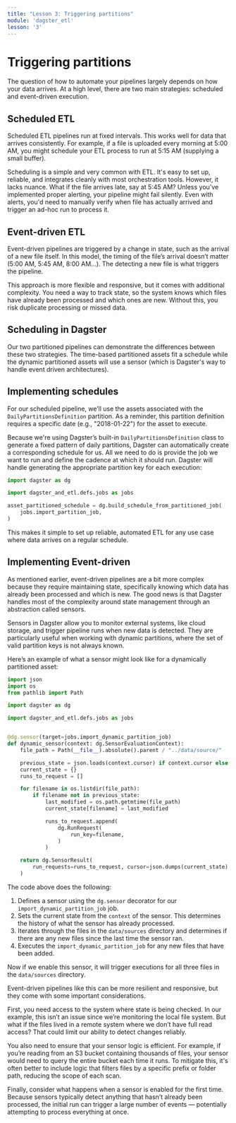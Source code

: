 ```yaml
---
title: "Lesson 3: Triggering partitions"
module: 'dagster_etl'
lesson: '3'
---
```


# Triggering partitions

The question of how to automate your pipelines largely depends on how your data arrives. At a high level, there are two main strategies: scheduled and event-driven execution.

## Scheduled ETL
Scheduled ETL pipelines run at fixed intervals. This works well for data that arrives consistently. For example, if a file is uploaded every morning at 5:00 AM, you might schedule your ETL process to run at 5:15 AM (supplying a small buffer).

Scheduling is a simple and very common with ETL. It's easy to set up, reliable, and integrates cleanly with most orchestration tools. However, it lacks nuance. What if the file arrives late, say at 5:45 AM? Unless you’ve implemented proper alerting, your pipeline might fail silently. Even with alerts, you'd need to manually verify when file has actually arrived and trigger an ad-hoc run to process it.

## Event-driven ETL
Event-driven pipelines are triggered by a change in state, such as the arrival of a new file itself. In this model, the timing of the file’s arrival doesn’t matter (5:00 AM, 5:45 AM, 8:00 AM...). The detecting a new file is what triggers the pipeline.

This approach is more flexible and responsive, but it comes with additional complexity. You need a way to track state, so the system knows which files have already been processed and which ones are new. Without this, you risk duplicate processing or missed data.

## Scheduling in Dagster

Our two partitioned pipelines can demonstrate the differences between these two strategies. The time-based partitioned assets fit a schedule while the dynamic partitioned assets will use a sensor (which is Dagster's way to handle event driven architectures).

## Implementing schedules

For our scheduled pipeline, we’ll use the assets associated with the `DailyPartitionsDefinition` partition. As a reminder, this partition definition requires a specific date (e.g., "2018-01-22") for the asset to execute.

Because we're using Dagster’s built-in `DailyPartitionsDefinition` class to generate a fixed pattern of daily partitions, Dagster can automatically create a corresponding schedule for us. All we need to do is provide the job we want to run and define the cadence at which it should run. Dagster will handle generating the appropriate partition key for each execution:

```python
import dagster as dg

import dagster_and_etl.defs.jobs as jobs

asset_partitioned_schedule = dg.build_schedule_from_partitioned_job(
    jobs.import_partition_job,
)
```

This makes it simple to set up reliable, automated ETL for any use case where data arrives on a regular schedule.

## Implementing Event-driven

As mentioned earlier, event-driven pipelines are a bit more complex because they require maintaining state, specifically knowing which data has already been processed and which is new. The good news is that Dagster handles most of the complexity around state management through an abstraction called sensors.

Sensors in Dagster allow you to monitor external systems, like cloud storage, and trigger pipeline runs when new data is detected. They are particularly useful when working with dynamic partitions, where the set of valid partition keys is not always known.

Here’s an example of what a sensor might look like for a dynamically partitioned asset:

```python
import json
import os
from pathlib import Path

import dagster as dg

import dagster_and_etl.defs.jobs as jobs


@dg.sensor(target=jobs.import_dynamic_partition_job)
def dynamic_sensor(context: dg.SensorEvaluationContext):
    file_path = Path(__file__).absolute().parent / "../data/source/"

    previous_state = json.loads(context.cursor) if context.cursor else {}
    current_state = {}
    runs_to_request = []

    for filename in os.listdir(file_path):
        if filename not in previous_state:
            last_modified = os.path.getmtime(file_path)
            current_state[filename] = last_modified

            runs_to_request.append(
                dg.RunRequest(
                    run_key=filename,
                )
            )

    return dg.SensorResult(
        run_requests=runs_to_request, cursor=json.dumps(current_state)
    )
```

The code above does the following:

1. Defines a sensor using the `dg.sensor` decorator for our `import_dynamic_partition_job` job.
2. Sets the current state from the `context` of the sensor. This determines the history of what the sensor has already processed.
3. Iterates through the files in the `data/sources` directory and determines if there are any new files since the last time the sensor ran.
4. Executes the `import_dynamic_partition_job` for any new files that have been added.

Now if we enable this sensor, it will trigger executions for all three files in the `data/sources` directory.

Event-driven pipelines like this can be more resilient and responsive, but they come with some important considerations.

First, you need access to the system where state is being checked. In our example, this isn’t an issue since we’re monitoring the local file system. But what if the files lived in a remote system where we don’t have full read access? That could limit our ability to detect changes reliably.

You also need to ensure that your sensor logic is efficient. For example, if you’re reading from an S3 bucket containing thousands of files, your sensor would need to query the entire bucket each time it runs. To mitigate this, it's often better to include logic that filters files by a specific prefix or folder path, reducing the scope of each scan.

Finally, consider what happens when a sensor is enabled for the first time. Because sensors typically detect anything that hasn’t already been processed, the initial run can trigger a large number of events — potentially attempting to process everything at once.
